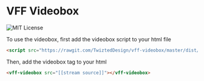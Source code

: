 # VFF Videobox 
![MIT License](https://img.shields.io/github/license/TwiztedDesign/vff.svg)

To use the videobox, first add the videobox script to your html file
```html
<script src="https://rawgit.com/TwiztedDesign/vff-videobox/master/dist/vff-ext.js"></script>
```

Then, add the videobox tag to your html
```html
<vff-videobox src="[[stream source]]"></vff-videobox>
```
